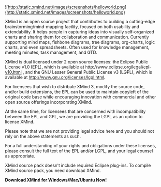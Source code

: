 ![http://static.xmind.net/images/screenshots/helloworld.png](http://static.xmind.net/images/screenshots/helloworld.png)

XMind is an open source project that contributes to building a cutting-edge brainstorming/mind-mapping facility, focused on both usability and extendability. It helps people in capturing ideas into visually self-organized charts and sharing them for collaboration and communication. Currently supporting mind maps, fishbone diagrams, tree diagrams, org-charts, logic charts, and even spreadsheets. Often used for knowledge management, meeting minutes, task management, and GTD.

XMind is dual licensed under 2 open source licenses: the Eclipse Public License v1.0 (EPL), which is available at http://www.eclipse.org/legal/epl-v10.html , and the GNU Lesser General Public License v3 (LGPL), which is available at http://www.gnu.org/licenses/lgpl.html.

For licensees that wish to distribute XMind 3, modify the source code, and/or build extensions, the EPL can be used to maintain copyleft of the original code base while encouraging innovation with commercial and other open source offerings incorporating XMind.

At the same time, for licensees that are concerned with incompatibility between the EPL and GPL, we are providing the LGPL as an option to license XMind.

Please note that we are not providing legal advice here and you should not rely on the above statements as such.

For a full understanding of your rights and obligations under these licenses, please consult the full text of the EPL and/or LGPL, and your legal counsel as appropriate.

XMind source pack doesn't include required Eclipse plug-ins. To compile XMind source pack, you need download XMind.

**[Download XMind for Windows/Mac/Ubuntu Now!](http://www.xmind.net/downloads/)**

